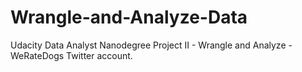 # Wrangle-and-Analyze-Data
Udacity Data Analyst Nanodegree Project II - Wrangle and Analyze - WeRateDogs Twitter account.
